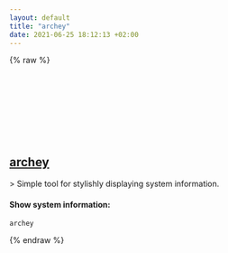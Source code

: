 ```yaml
---
layout: default
title: "archey"
date: 2021-06-25 18:12:13 +02:00
---
```

{% raw %}
<h2 id="archey">
  <a href="/en/linux/archey.html">archey</a> <a href="#archey"><svg class="icon">
    <use href="/assets/images/unicode_sprite.svg#link" />
  </svg></a>
</h2>
> Simple tool for stylishly displaying system information.

#### Show system information:
```shell
archey
```
{% endraw %}